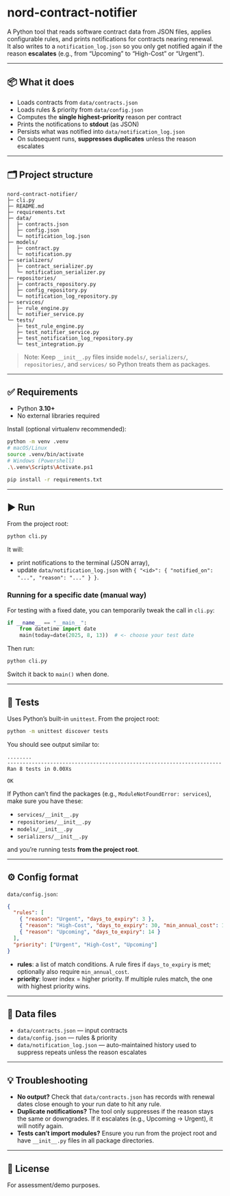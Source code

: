 # nord-contract-notifier

A Python tool that reads software contract data from JSON files, applies configurable rules, and prints notifications for contracts nearing renewal.  
It also writes to a `notification_log.json` so you only get notified again if the reason **escalates** (e.g., from “Upcoming” to “High-Cost” or “Urgent”).

---

## 📦 What it does

- Loads contracts from `data/contracts.json`
- Loads rules & priority from `data/config.json`
- Computes the **single highest-priority** reason per contract
- Prints the notifications to **stdout** (as JSON)
- Persists what was notified into `data/notification_log.json`
- On subsequent runs, **suppresses duplicates** unless the reason escalates

---

## 🗂 Project structure

```
nord-contract-notifier/
├─ cli.py
├─ README.md
├─ requirements.txt
├─ data/
│  ├─ contracts.json
│  ├─ config.json
│  └─ notification_log.json
├─ models/
│  ├─ contract.py
│  └─ notification.py
├─ serializers/
│  ├─ contract_serializer.py
│  └─ notification_serializer.py
├─ repositories/
│  ├─ contracts_repository.py
│  ├─ config_repository.py
│  └─ notification_log_repository.py
├─ services/
│  ├─ rule_engine.py
│  └─ notifier_service.py
└─ tests/
   ├─ test_rule_engine.py
   ├─ test_notifier_service.py
   ├─ test_notification_log_repository.py
   └─ test_integration.py
```

> Note: Keep `__init__.py` files inside `models/`, `serializers/`, `repositories/`, and `services/` so Python treats them as packages.

---

## ✅ Requirements

- Python **3.10+**
- No external libraries required

Install (optional virtualenv recommended):

```bash
python -m venv .venv
# macOS/Linux
source .venv/bin/activate
# Windows (Powershell)
.\.venv\Scripts\Activate.ps1

pip install -r requirements.txt
```

---

## ▶️ Run

From the project root:

```bash
python cli.py
```

It will:
- print notifications to the terminal (JSON array),
- update `data/notification_log.json` with `{ "<id>": { "notified_on": "...", "reason": "..." } }`.

### Running for a specific date (manual way)
For testing with a fixed date, you can temporarily tweak the call in `cli.py`:

```python
if __name__ == "__main__":
    from datetime import date
    main(today=date(2025, 8, 13))  # <- choose your test date
```

Then run:

```bash
python cli.py
```

Switch it back to `main()` when done.

---

## 🧪 Tests

Uses Python’s built-in `unittest`. From the project root:

```bash
python -m unittest discover tests
```

You should see output similar to:

```
........
----------------------------------------------------------------------
Ran 8 tests in 0.00Xs

OK
```

If Python can’t find the packages (e.g., `ModuleNotFoundError: services`), make sure you have these:

- `services/__init__.py`
- `repositories/__init__.py`
- `models/__init__.py`
- `serializers/__init__.py`

and you’re running tests **from the project root**.

---

## ⚙️ Config format

`data/config.json`:

```json
{
  "rules": [
    { "reason": "Urgent", "days_to_expiry": 3 },
    { "reason": "High-Cost", "days_to_expiry": 30, "min_annual_cost": 10000 },
    { "reason": "Upcoming", "days_to_expiry": 14 }
  ],
  "priority": ["Urgent", "High-Cost", "Upcoming"]
}
```

- **rules**: a list of match conditions. A rule fires if `days_to_expiry` is met; optionally also require `min_annual_cost`.
- **priority**: lower index = higher priority. If multiple rules match, the one with highest priority wins.

---

## 📝 Data files

- `data/contracts.json` — input contracts
- `data/config.json` — rules & priority
- `data/notification_log.json` — auto-maintained history used to suppress repeats unless the reason escalates

---

## 💡 Troubleshooting

- **No output?** Check that `data/contracts.json` has records with renewal dates close enough to your run date to hit any rule.
- **Duplicate notifications?** The tool only suppresses if the reason stays the same or downgrades. If it escalates (e.g., Upcoming → Urgent), it will notify again.
- **Tests can’t import modules?** Ensure you run from the project root and have `__init__.py` files in all package directories.

---

## 📄 License

For assessment/demo purposes.
